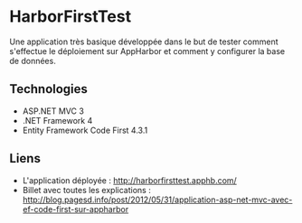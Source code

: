 # HarborFirstTest

Une application très basique développée dans le but de tester comment s'effectue
le déploiement sur AppHarbor et comment y configurer la base de données.


## Technologies

* ASP.NET MVC 3
* .NET Framework 4
* Entity Framework Code First 4.3.1

## Liens

* L'application déployée : http://harborfirsttest.apphb.com/
* Billet avec toutes les explications : http://blog.pagesd.info/post/2012/05/31/application-asp-net-mvc-avec-ef-code-first-sur-appharbor
